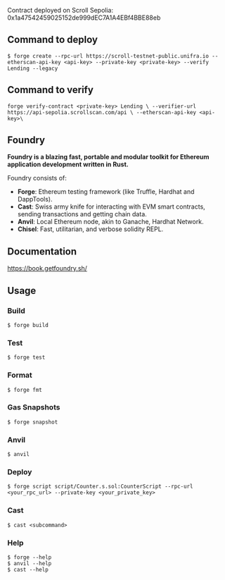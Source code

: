 Contract deployed on Scroll Sepolia: 0x1a47542459025152de999dEC7A1A4EBf4BBE88eb

## Command to deploy

`$ forge create --rpc-url https://scroll-testnet-public.unifra.io --etherscan-api-key <api-key> --private-key <private-key> --verify Lending --legacy`

## Command to verify

`forge verify-contract <private-key> Lending \
 --verifier-url https://api-sepolia.scrollscan.com/api \
 --etherscan-api-key <api-key>\`

## Foundry

**Foundry is a blazing fast, portable and modular toolkit for Ethereum application development written in Rust.**

Foundry consists of:

- **Forge**: Ethereum testing framework (like Truffle, Hardhat and DappTools).
- **Cast**: Swiss army knife for interacting with EVM smart contracts, sending transactions and getting chain data.
- **Anvil**: Local Ethereum node, akin to Ganache, Hardhat Network.
- **Chisel**: Fast, utilitarian, and verbose solidity REPL.

## Documentation

https://book.getfoundry.sh/

## Usage

### Build

```shell
$ forge build
```

### Test

```shell
$ forge test
```

### Format

```shell
$ forge fmt
```

### Gas Snapshots

```shell
$ forge snapshot
```

### Anvil

```shell
$ anvil
```

### Deploy

```shell
$ forge script script/Counter.s.sol:CounterScript --rpc-url <your_rpc_url> --private-key <your_private_key>
```

### Cast

```shell
$ cast <subcommand>
```

### Help

```shell
$ forge --help
$ anvil --help
$ cast --help
```
